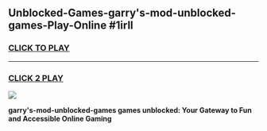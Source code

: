 
## Unblocked-Games-garry's-mod-unblocked-games-Play-Online #1irll
<h3>
<a href="https://news.freeplayer.one?title=garry's-mod-unblocked-games&ref=3">CLICK TO PLAY</a></h3>
<hr>

<h3>
<a href="https://news.freeplayer.one?title=garry's-mod-unblocked-games&ref=3">CLICK 2 PLAY</a>
  
</h3>

<a href="https://news.freeplayer.one?title=garry's-mod-unblocked-games&ref=3"><img src="https://clearcache.store/games.png"></a>


**garry's-mod-unblocked-games games unblocked: Your Gateway to Fun and Accessible Online Gaming**
